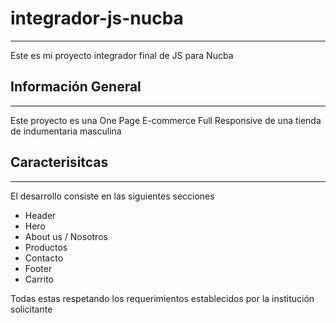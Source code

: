 # integrador-js-nucba
***
Este es mi proyecto integrador final de JS para Nucba

## Información General
***
Este proyecto es una One Page E-commerce Full Responsive de una tienda de indumentaria masculina

## Caracterisitcas
***
El desarrollo consiste en las siguientes secciones
* Header
* Hero
* About us / Nosotros
* Productos
* Contacto
* Footer
* Carrito
  
Todas estas respetando los requerimientos establecidos por la institución solicitante




